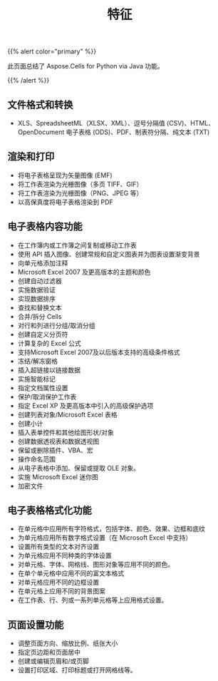 ﻿---
title: 特征
type: docs
weight: 5
url: /zh/python-java/features/
keywords: python, excel, api, feature
description: Aspose.Cells for Python via Java 特点
---
{{% alert color="primary" %}} 

此页面总结了 Aspose.Cells for Python via Java 功能。

{{% /alert %}} 
## **文件格式和转换**
- XLS、SpreadsheetML（XLSX、XML）、逗号分隔值 (CSV)、HTML、OpenDocument 电子表格 (ODS)、PDF、制表符分隔、纯文本 (TXT)
## **渲染和打印**
- 将电子表格呈现为矢量图像 (EMF)
- 将工作表渲染为光栅图像（多页 TIFF、GIF）
- 将工作表渲染为光栅图像（PNG、JPEG 等）
- 以高保真度将电子表格渲染到 PDF
## **电子表格内容功能**
- 在工作簿内或工作簿之间复制或移动工作表
- 使用 API 插入图像、创建常规和自定义图表并为图表设置渐变背景
- 向单元格添加注释
- Microsoft Excel 2007 及更高版本的主题和颜色
- 创建自动过滤器
- 实施数据验证
- 实现数据排序
- 查找和替换文本
- 合并/拆分 Cells
- 对行和列进行分组/取消分组
- 创建自定义分页符
- 计算复杂的 Excel 公式
- 支持Microsoft Excel 2007及以后版本支持的高级条件格式
- 冻结/解冻窗格
- 插入超链接以链接数据
- 实施智能标记
- 指定文档属性设置
- 保护/取消保护工作表
- 指定 Excel XP 及更高版本中引入的高级保护选项
- 创建列表对象/Microsoft Excel 表格
- 创建小计
- 插入表单控件和其他绘图形状/对象
- 创建数据透视表和数据透视图
- 保留或删除插件、VBA、宏
- 操作命名范围
- 从电子表格中添加、保留或提取 OLE 对象。
- 实施 Microsoft Excel 迷你图
- 加密文件
## **电子表格格式化功能**
- 在单元格中应用所有字符格式，包括字体、颜色、效果、边框和底纹
- 为单元格应用所有数字格式设置（在 Microsoft Excel 中支持）
- 设置所有类型的文本对齐设置
- 为单元格应用不同种类的字体设置
- 对单元格、字体、网格线、图形对象等应用不同的颜色。
- 在单个单元格中应用不同的富文本格式
- 对单元格应用不同的边框设置
- 在单元格上应用不同的背景图案
- 在工作表、行、列或一系列单元格等上应用格式设置。
## **页面设置功能**
- 调整页面方向、缩放比例、纸张大小
- 指定页边距和页面居中
- 创建或编辑页眉和/或页脚
- 设置打印区域、打印标题或打开网格线等。

